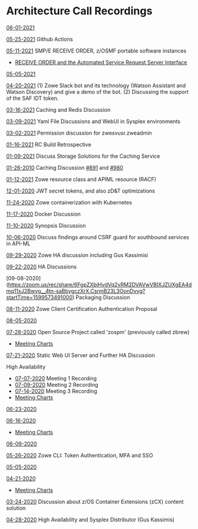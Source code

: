 # Architecture Call Recordings

[06-01-2021](https://zoom.us/rec/share/5ZR8suaNKKAHha1a4hpS-G-QnLVat7FSORN4curmx1fwBbHtLSJYSKg415JgzBcP.uXkmWky8by0_S8yV?startTime=1622555695000)

[05-25-2021](https://zoom.us/rec/share/it6TDct-KYOfsbM81boOr50CNLYSFdVY-wgxnSAHHYOAu0lxHqw4RlEX4G4FHu5o.WrijMCbCcQudXZG0?startTime=1621950960000) Github Actions

[05-11-2021](https://zoom.us/rec/share/ilTMfJYuFdqtY7gFcRiyWWxZts5bbBWYN3I1aik_VRB77C6hBPSCbKo0OTNk_UdQ.JpK50uFk3BUrq_i4?startTime=1620741260000) SMP/E RECEIVE ORDER, z/OSMF portable software instances
- [RECEIVE ORDER and the Automated Service Request Server Interface](https://github.com/zowe/community/blob/master/Project%20Management/Architecture%20Call/Charts/SMPE%20ReceiveOrder%20ServerInterface.pdf)

[05-05-2021](https://zoom.us/rec/share/IhaHsq_MumVcmqhqfYIx7tJu-vHHLLXQV-sq2aPVocxES40MFb6Xn7WP26CZNtd6.UH2xedMj8Hxlithk?startTime=1620136775000)

[04-20-2021](https://zoom.us/rec/share/4RQrzsRPqAA2cjUhWf7MFHOdka7lu_qi9uuQA46jEgZ6glqDZwBC_PX32kEdJWFk.22uKwi0tkuZPVA23?startTime=1618926952000) (1) Zowe Slack bot and its technology (Watson Assistant and Watson Discovery) and give a demo of the bot. (2) Discussing the support of the SAF IDT token.

[03-16-2021](https://zoom.us/rec/share/vyHSxX-bSM7Q9vtdxiVK7H-_4PyOIcetW78LImyuBkvB3AIQCyKnmsqM8W-vqWcs.3lUMvyEY9AyceyTX?startTime=1615903089000) Caching and Redis Discussion

[03-09-2021](https://zoom.us/rec/share/UURHgWSYqPQfdgETz00JS95JOhH_BmLsMqe-6EmNkRNgIC-CIcs3zsjHkXd9eWE7.qffVFIjCIfSV8fBL?startTime=1615301831000) Yaml File Discussions and WebUI in Sysplex environments

[03-02-2021](https://zoom.us/rec/share/Bbc-A7NnAwZc7h2nvQ1e1ImdOAPQLDNwCsOtsTRiroVz0bclXoChh3y-ROObgCct.jDSbqqHzp0Nh7zLe?startTime=1614697001000) Permission discussion for zwesvusr.zweadmin

[01-16-2021](https://zoom.us/rec/share/mpdc34N5TKRgnUoXcSnEzgq6CdgwoyRPR_3vmPF0eHAwhPP-6NwQPONRgHl6i-I0.GCEjy1olevo7vpaa?startTime=1613487506000) RC Build Retrospective

[01-09-2021](https://zoom.us/rec/share/IqmptcBSsfzHLQJO-U-KzKP_DrhNGF6ZIpM4VIJgqwjvMvH_TNUWtgWwdjRRMCs.16dwbN0banpLoadc?startTime=1612882853000) Discuss Storage Solutions for the Caching Service

[01-26-2010](https://zoom.us/rec/share/iI50EXYc7aos8pYYJnN2_29n_axwcORNdbgCSbX0Qqn1ksRM_j_G51SXlGriiXXf._JS0A2TJVxgw2fJS?startTime=1611673119000) Caching Discussion [#891](https://github.com/zowe/api-layer/issues/891) and [#980](https://github.com/zowe/api-layer/issues/980)

[01-12-2021](https://zoom.us/rec/share/0JIaUHEqlNiLXLkp4rjkrMRxACdxzK6Tyf8lRdtygHJGxtobu0-p3nuTPMAjtZwT.C9jkOmLNIZaX6YgA?startTime=1610463332000) Zowe resource class and APIML resource (RACF)

[12-01-2020](https://zoom.us/rec/share/NMjyY2j62xXfWJRIi1HQ0rT-1bhc_aiQqJdZbwJV2FmAjJwccJy8zh1jCriWolsL.tS0-zRGwtE6nkzPd?startTime=1606834361000) JWT secret tokens, and also zD&T optimizations

[11-24-2020](https://zoom.us/rec/share/vaNS_XGUxQ1GDeCY3B0tjn__9OprCpbQimLESCTMT1njBgcsQCU7k-WauGhedz_A.LxG-0hAh1q5sFOlA?startTime=1606229998000) Zowe containerization with Kubernetes

[11-17-2020](https://zoom.us/rec/share/kCNJMnKTu5fGzy--5PWxOq8TDtl6q2CZYk4UU6WTnkjZmNnmv0GeK7S1Jf3MXOpP.NZYO4QQ8uEyR1luD?startTime=1605624859000) Docker Discussion

[11-10-2020](https://zoom.us/rec/share/J0_AraxEr7b5vVz7KhByi1nrfG31l05plw_FFhCEsx9U7Puzmt_-DjK95UUFMVMm.hhczHEeFf2IsQv4q?startTime=1605020174000) Synopsis Discussion

[10-06-2020](https://zoom.us/rec/share/jlMMLT0wNsBYGuoEJlccoUL9F66MQpO2d2nztGJXUucOVb55ObejF8vzk36avxhE.iiJ2AYnc_xa1-21Q?startTime=1601992789000) Discuss findings around CSRF guard for southbound services in API-ML

[09-29-2020](https://zoom.us/rec/share/iwX_dJo8D6R1B4vubpGxQB9HCQEIvqkvSVmahCwzAKBhjFI_I1_ycTJ-ObDOtwtd.dloICZoRO1SvjdXb?startTime=1601388044000) Zowe HA discussion including Gus Kassimisi

[09-22-2020](https://zoom.us/rec/share/9TGJieu52xTzmlqA7PpjTtVy9XUpjrmBvJVBaM9c0jQlAddZ85pZvwhKyxwR9AZI.rHGHVox69WC7pi0O?startTime=1600783080000) HA Discussions

[09-08-2020] (https://zoom.us/rec/share/6FgpZXbjHydVq2vRM2DVAVwVBIXJZUXgEA4dmq11xJ2Bwvg__4tn-saBbygczXrX.CsrmB23L3OonDvvg?startTime=1599573491000) Packaging Discussion

[08-11-2020](https://zoom.us/rec/share/4Jx5E7Ds60xIfqvK7Hr2RL9wMoW5aaa80XQf-qJcmkwerbgRRxeBjNq3UdMI48sL?startTime=1597154563000) Zowe Client Certification Authentication Proposal

[08-05-2020](https://zoom.us/rec/share/y516Aa2vzUZOWp2cy2zNa_Z8Ja68aaa8gHJPrvBfnhxt7AZTZoLfA_cWS6r3Brt5?startTime=1596549937000)

[07-28-2020](https://zoom.us/rec/share/tZdvCOmt9mlIbtKU9FyCYqs9DN3DT6a8gXUW_qFfyU7xK1LJPOPt9RLsAs1PlqN2?startTime=1595944958000) Open Source Project called 'zospm' (previously called zbrew)
- [Meeting Charts](https://github.com/zowe/community/blob/master/Project%20Management/Architecture%20Call/Charts/zospm-and-zowe.pptx)

[07-21-2020](https://zoom.us/rec/share/5-1qC-yv11JOXNLr2X7RBLYuTpm8aaa80Cga8vUKmEy42r3doBRQx1gx-Y3CXMqC?startTime=1595340036000) Static Web UI Server and Further HA Discussion

High Availability
- [07-07-2020](https://zoom.us/rec/share/9fxRfrXL-2RLWpHVs2T0YIAnGZy6X6a8hiQa_qZYyUucfbt4KR_JGhQ2PdpFviCi?startTime=1594130496000) Meeting 1 Recording
- [07-09-2020](https://zoom.us/rec/share/3pdQL7Xp5mlLG431wWzdBrR4D7rfT6a81iZI-fEMnxvt4jmapyjXt8V3ETVs7wcW?startTime=1594307213000) Meeting 2 Recording
- [07-14-2020](https://zoom.us/rec/share/4PNtCJKo00VJQNKKxkvtV6t5AqLhaaa8h3UX-acPmBzPx_VsSv61RuxTLwPPj876?startTime=1594737309000) Meeting 3 Recording
- [Meeting Charts](https://github.com/zowe/community/blob/master/Project%20Management/Architecture%20Call/Charts/2020PI3%20-%20high%20availability.key)

[06-23-2020](https://zoom.us/rec/share/wudafrHcyX1JXLfxzljcUJYaIK_gT6a82iNP_qVfy09s6UgsKSi1LQ3o-wAhEp9O?startTime=1592921131000)

[06-16-2020](https://zoom.us/rec/share/7MhQcLvv8V5IGJHCymPdZ4sLAtjeT6a8hiMdqKVYyUoo5AGbMiZHO1tYYlGFzAQ?startTime=1592316121000)
- [Meeting Charts](https://github.com/zowe/community/blob/master/Project%20Management/Architecture%20Call/Charts/Extending.Zowe.Lifecycle.pptx)

[06-09-2020](https://zoom.us/rec/share/6496Hqmqzj5IHavhz03laJ8wBbvoT6a8gyYX-fALn04-7vPn0zV88Q5D9E2ic5fK?startTime=1591711371000)

[05-26-2020](https://zoom.us/rec/share/ptRKAZrf5F5JY9bDsE6PS5MzEoHOeaa82ncc-KcOmUbqzZBbNmNyCPTRkCbuPTa0?startTime=1590502013000) Zowe CLI: Token Authentication, MFA and SSO

[05-05-2020](https://zoom.us/rec/share/38cqJOzB6WVJQc_MzEvdHf4jIoCmaaa80SIdqfFcxE9cM5uBCXU3UAacBgt3a1t9?startTime=1588687390000)

[04-21-2020](https://zoom.us/rec/share/4OFWIb23tW5LEoGUtmPlAoclRL3oaaa81iNN-PUEykrizPZcjwf-FC7xRSTruS7Q?startTime=1587477797000)
- [Meeting Charts](https://github.com/zowe/community/blob/master/Project%20Management/Architecture%20Call/Charts/Session-26069-Sysplex.pdf)


[03-24-2020](https://zoom.us/rec/share/3ZBuHrr5z2pOQJ3wsGaEZr46P47eT6a8hydN-PJbzR02aQLZH6I-2og2vLFb7QRP?startTime=1585058505000) Discussion about z/OS Container Extensions (zCX) content solution

[04-28-2020](https://zoom.us/rec/share/4p1fNLDXyzlITdbD-VvuQJEiDqraeaa8gXBM8qVbn0jFhvEAJ3roiRYF4AkkWwj6 ) High Availability and Sysplex Distributor (Gus Kassimis)
